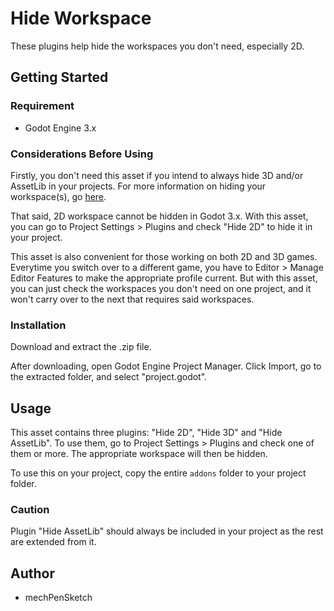 # Hide Workspace

These plugins help hide the workspaces you don't need, especially 2D.

## Getting Started

### Requirement
* Godot Engine 3.x

### Considerations Before Using
Firstly, you don't need this asset if you intend to always hide 3D and/or AssetLib in your projects. For more information on hiding your workspace(s), go [here](https://docs.godotengine.org/en/stable/classes/class_editorfeatureprofile.html).

That said, 2D workspace cannot be hidden in Godot 3.x. With this asset, you can go to Project Settings > Plugins and check "Hide 2D" to hide it in your project.

This asset is also convenient for those working on both 2D and 3D games. Everytime you switch over to a different game, you have to Editor > Manage Editor Features to make the appropriate profile current. But with this asset, you can just check the workspaces you don't need on one project, and it won't carry over to the next that requires said workspaces.

### Installation
Download and extract the .zip file.

After downloading, open Godot Engine Project Manager. Click Import, go to the extracted folder, and select "project.godot".

## Usage
This asset contains three plugins: "Hide 2D", "Hide 3D" and "Hide AssetLib". To use them, go to Project Settings > Plugins and check one of them or more. The appropriate workspace will then be hidden.

To use this on your project, copy the entire `addons` folder to your project folder.

### Caution
Plugin "Hide AssetLib" should always be included in your project as the rest are extended from it.

## Author
* mechPenSketch
